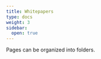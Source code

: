 ```yaml
---
title: Whitepapers
type: docs
weight: 3
sidebar:
  open: true
---
```


Pages can be organized into folders.